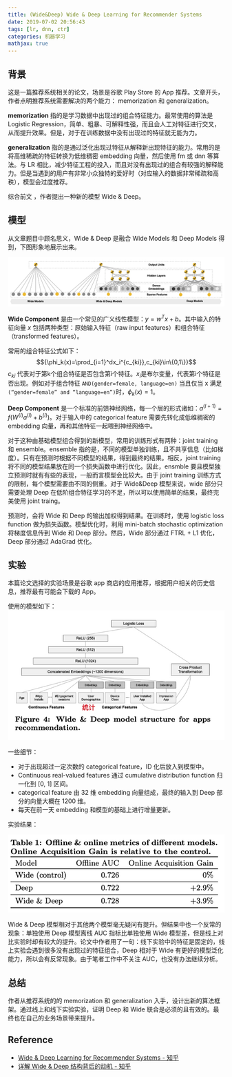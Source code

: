 ```yaml
---
title: (Wide&Deep) Wide & Deep Learning for Recommender Systems
date: 2019-07-02 20:56:43
tags: [lr, dnn, ctr]
categories: 机器学习
mathjax: true
---
```


## 背景

这是一篇推荐系统相关的论文，场景是谷歌 Play Store 的 App 推荐。文章开头，作者点明推荐系统需要解决的两个能力： memorization 和 generalization。

**memorization** 指的是学习数据中出现过的组合特征能力。最常使用的算法是 Logistic Regression，简单、粗暴、可解释性强，而且会人工对特征进行交叉，从而提升效果。但是，对于在训练数据中没有出现过的特征就无能为力。

**generalization** 指的是通过泛化出现过特征从解释新出现特征的能力。常用的是将高维稀疏的特征转换为低维稠密 embedding 向量，然后使用 fm 或 dnn 等算法。与 LR 相比，减少特征工程的投入，而且对没有出现过的组合有较强的解释能力。但是当遇到的用户有非常小众独特的爱好时（对应输入的数据非常稀疏和高秩），模型会过度推荐。

综合前文 ，作者提出一种新的模型 Wide & Deep。

## 模型

从文章题目中顾名思义，Wide & Deep 是融合 Wide Models 和 Deep Models 得到，下图形象地展示出来。

![Wide & Deep Models](/file/15610337156969.jpg)


**Wide Component** 是由一个常见的广义线性模型：${y=w^Tx+b}$。其中输入的特征向量 ${x}$ 包括两种类型：原始输入特征（raw input features）和组合特征（transformed features）。

常用的组合特征公式如下：
$${\phi_k(x)=\prod_{i=1}^dx_i^{c_{ki}},c_{ki}\in\{0,1\}}$$
${c_{ki}}$ 代表对于第k个组合特征是否包含第i个特征。${x_i}$是布尔变量，代表第i个特征是否出现。例如对于组合特征 `AND(gender=female, language=en)` 当且仅当 x 满足`(“gender=female” and “language=en”)`时，${\phi_k(x)=1}$。

**Deep Component** 是一个标准的前馈神经网络，每一个层的形式诸如：${a^{(l+1)}=f(W^{(l)}a^{(l)} + b^{(l)})}$。对于输入中的 categorical feature 需要先转化成低维稠密的 embedding 向量，再和其他特征一起喂到神经网络中。

对于这种由基础模型组合得到的新模型，常用的训练形式有两种：joint training 和 ensemble。ensemble 指的是，不同的模型单独训练，且不共享信息（比如梯度）。只有在预测时根据不同模型的结果，得到最终的结果。相反，joint training 将不同的模型结果放在同一个损失函数中进行优化。因此，ensmble 要且模型独立预测时就有有些的表现，一般而言模型会比较大。由于 joint training 训练方式的限制，每个模型需要由不同的侧重。对于 Wide&Deep 模型来说，wide 部分只需要处理 Deep 在低阶组合特征学习的不足，所以可以使用简单的结果，最终完美使用 joint traing。

预测时，会将 Wide 和 Deep 的输出加权得到结果。在训练时，使用 logistic loss function 做为损失函数。模型优化时，利用 mini-batch stochastic optimization 将梯度信息传到 Wide 和 Deep 部分。然后，Wide 部分通过 FTRL + L1 优化，Deep 部分通过 AdaGrad 优化。


## 实验

本篇论文选择的实验场景是谷歌 app 商店的应用推荐，根据用户相关的历史信息，推荐最有可能会下载的 App。

使用的模型如下：
![Wide & Deep model structure for apps recommendation.](/file/15611212418726.jpg)

一些细节：
- 对于出现超过一定次数的 categorical feature，ID 化后放入到模型中。
- Continuous real-valued features 通过 cumulative distribution function 归一化到 [0, 1] 区间。
- categorical feature 由 32 维 embedding 向量组成，最终的输入到 Deep 部分的向量大概在 1200 维。
- 每天在前一天 embedding 和模型的基础上进行增量更新。

实验结果：

![实验结果](/file/15610335523493.jpg)

Wide & Deep 模型相对于其他两个模型毫无疑问有提升。但结果中也一个反常的现象：单独使用 Deep 模型离线 AUC 指标比单独使用 Wide 模型差，但是线上对比实验时却有较大的提升。论文中作者用了一句：线下实验中的特征是固定的，线上实验会遇到很多没有出现过的特征组合，Deep 相对于 Wide 有更好的模型泛化能力，所以会有反常现象。由于笔者工作中不关注 AUC，也没有办法继续分析。


## 总结

作者从推荐系统的的  memorization 和 generalization 入手，设计出新的算法框架。通过线上和线下实验实验，证明 Deep 和 Wide 联合是必须的且有效的。最终也在自己的业务场景带来提升。

## Reference

- [Wide & Deep Learning for Recommender Systems - 知乎](https://zhuanlan.zhihu.com/p/37733208)
- [详解 Wide & Deep 结构背后的动机 - 知乎](https://zhuanlan.zhihu.com/p/53361519)